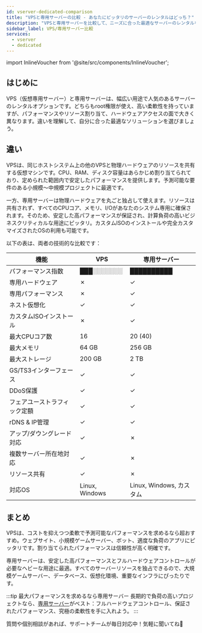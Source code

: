 ```yaml
---
id: vserver-dedicated-comparison
title: "VPSと専用サーバーの比較 - あなたにピッタリのサーバーのレンタルはどっち？"
description: "VPSと専用サーバーを比較して、ニーズに合った最適なサーバーのレンタルを選び、パフォーマンスとリソースを最大化しよう → 今すぐチェック"
sidebar_label: VPS/専用サーバー比較
services:
  - vserver	
  - dedicated
---
```


import InlineVoucher from '@site/src/components/InlineVoucher';

## はじめに

VPS（仮想専用サーバー）と専用サーバーは、幅広い用途で人気のあるサーバーのレンタルオプションです。どちらもroot権限が使え、高い柔軟性を持っていますが、パフォーマンスやリソース割り当て、ハードウェアアクセスの面で大きく異なります。違いを理解して、自分に合った最適なソリューションを選びましょう。

<InlineVoucher />

## 違い

VPSは、同じホストシステム上の他のVPSと物理ハードウェアのリソースを共有する仮想マシンです。CPU、RAM、ディスク容量はあらかじめ割り当てられており、定められた範囲内で安定したパフォーマンスを提供します。予測可能な要件のある小規模〜中規模プロジェクトに最適です。

一方、専用サーバーは物理ハードウェアを丸ごと独占して使えます。リソースは共有されず、すべてのCPUコア、メモリ、I/Oがあなたのシステム専用に確保されます。そのため、安定した高パフォーマンスが保証され、計算負荷の高いビジネスクリティカルな用途にピッタリ。カスタムISOのインストールや完全カスタマイズされたOSの利用も可能です。

以下の表は、両者の技術的な比較です：

| 機能                       | VPS            | 専用サーバー           |
| -------------------------- | -------------- | ---------------------- |
| パフォーマンス指数         | ███░░░░░░░     | ██████████             |
| 専用ハードウェア           | ✗              | ✓                      |
| 専用パフォーマンス         | ✗              | ✓                      |
| ネスト仮想化               | ✓              | ✓                      |
| カスタムISOインストール    | ✗              | ✓                      |
| 最大CPUコア数             | 16             | 20 (40)                |
| 最大メモリ                 | 64 GB          | 256 GB                 |
| 最大ストレージ             | 200 GB         | 2 TB                   |
| GS/TS3インターフェース    | ✓              | ✓                      |
| DDoS保護                  | ✓              | ✓                      |
| フェアユーストラフィック定額 | ✓              | ✓                      |
| rDNS & IP管理             | ✓              | ✓                      |
| アップ/ダウングレード対応 | ✓              | ✗                      |
| 複数サーバー所在地対応     | ✓              | ✗                      |
| リソース共有               | ✓              | ✗                      |
| 対応OS                    | Linux, Windows | Linux, Windows, カスタム |

## まとめ

VPSは、コストを抑えつつ柔軟で予測可能なパフォーマンスを求めるなら超おすすめ。ウェブサイト、小規模ゲームサーバー、ボット、適度な負荷のアプリにピッタリです。割り当てられたパフォーマンスは信頼性が高く明確です。

専用サーバーは、安定した高パフォーマンスとフルハードウェアコントロールが必要なヘビーな用途に最適。すべてのサーバーリソースを独占できるので、大規模ゲームサーバー、データベース、仮想化環境、重要なインフラにぴったりです。

:::tip 最大パフォーマンスを求めるなら専用サーバー
長期的で負荷の高いプロジェクトなら、[専用サーバー](dedicated-introduction.md)がベスト：フルハードウェアコントロール、保証されたパフォーマンス、究極の柔軟性を手に入れよう。
:::

質問や個別相談があれば、サポートチームが毎日対応中！気軽に聞いてね🙂

<InlineVoucher />